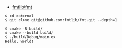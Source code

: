 - [fmtlib/fmt](https://github.com/fmtlib/fmt)

```
$ cd external
$ git clone git@github.com:fmtlib/fmt.git --depth=1

$ cmake -B build/
$ cmake --build build/
$ ./build/Debug/main.ex
Hello, world!
```
